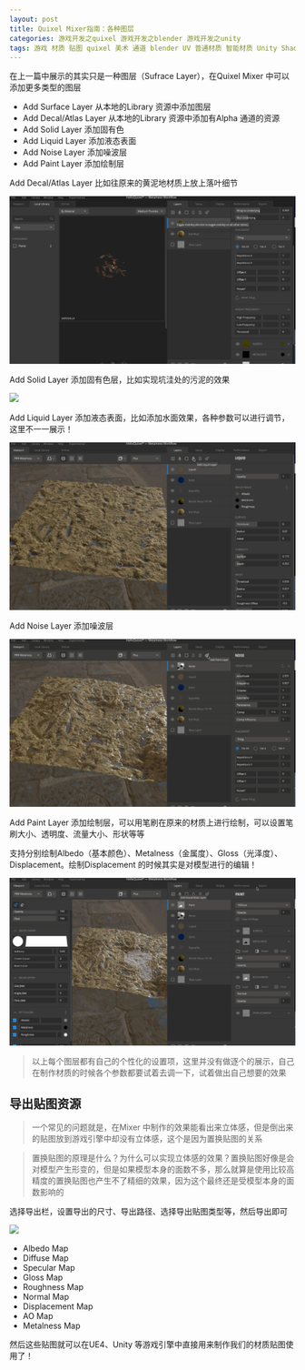 ```yaml
---
layout: post
title: Quixel Mixer指南：各种图层
categories: 游戏开发之quixel 游戏开发之blender 游戏开发之unity
tags: 游戏 材质 贴图 quixel 美术 通道 blender UV 普通材质 智能材质 Unity Shader 光照 纹理 模型 3D 图层 绘制图层 填充图层 遮罩 蒙版
---
```


在上一篇中展示的其实只是一种图层（Sufrace Layer），在Quixel Mixer 中可以添加更多类型的图层

* Add Surface Layer 从本地的Library 资源中添加图层
* Add Decal/Atlas Layer 从本地的Library 资源中添加有Alpha 通道的资源
* Add Solid Layer 添加固有色
* Add Liquid Layer 添加液态表面
* Add Noise Layer 添加噪波层
* Add Paint Layer 添加绘制层

Add Decal/Atlas Layer 比如往原来的黄泥地材质上放上落叶细节

![](../media/image/2020-07-20/06.gif)

Add Solid Layer 添加固有色层，比如实现坑洼处的污泥的效果

![](../media/image/2020-07-20/07.gif)

Add Liquid Layer 添加液态表面，比如添加水面效果，各种参数可以进行调节，这里不一一展示！

![](../media/image/2020-07-20/08.gif)

Add Noise Layer 添加噪波层

![](../media/image/2020-07-20/10.gif)

Add Paint Layer 添加绘制层，可以用笔刷在原来的材质上进行绘制，可以设置笔刷大小、透明度、流量大小、形状等等

支持分别绘制Albedo（基本颜色）、Metalness（金属度）、Gloss（光泽度）、Displacement。绘制Displacement 的时候其实是对模型进行的编辑！

![](../media/image/2020-07-20/11.gif)

>以上每个图层都有自己的个性化的设置项，这里并没有做逐个的展示，自己在制作材质的时候各个参数都要试着去调一下，试着做出自己想要的效果

## 导出贴图资源

>一个常见的问题就是，在Mixer 中制作的效果能看出来立体感，但是倒出来的贴图放到游戏引擎中却没有立体感，这个是因为置换贴图的关系

>置换贴图的原理是什么？为什么可以实现立体感的效果？置换贴图好像是会对模型产生形变的，但是如果模型本身的面数不多，那么就算是使用比较高精度的置换贴图也产生不了精细的效果，因为这个最终还是受模型本身的面数影响的

选择导出栏，设置导出的尺寸、导出路径、选择导出贴图类型等，然后导出即可

![](../media/image/2020-07-20/12.gif)

* Albedo Map
* Diffuse Map
* Specular Map
* Gloss Map
* Roughness Map
* Normal Map
* Displacement Map
* AO Map
* Metalness Map

然后这些贴图就可以在UE4、Unity 等游戏引擎中直接用来制作我们的材质贴图使用了！
